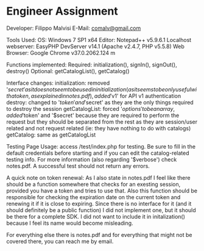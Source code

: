 Engineer Assignment
===================

Developer: Filippo Malvisi
E-Mail: comalv@gmail.com

Tools Used:
OS: Windows 7 SP1 x64
Editor: Notepad++ v5.9.6.1
Localhost webserver: EasyPHP DevServer v14.1 (Apache v2.4.7, PHP v5.5.8)
Web Browser: Google Chrome v37.0.2062.124 m

Functions implemented:
Required: initialization(), signIn(), signOut(), destroy()
Optional: getCatalogList(), getCatalog()

Interface changes:
initialization: removed '$secret' as it does not seem to be used in initialization (as it seems to be only useful with a token, as explained in notes.pdf), added '$v1' for API v1 authentication
destroy: changed to '$token' and '$secret' as they are the only things required to destroy the session
getCatalogList: forced '$options' to be an array, added '$token' and '$secret' because they are required to perform the request but they should be separated from the rest as they are session/user related and not request related (ie: they have nothing to do with catalogs)
getCatalog: same as getCatalogList


Testing Page Usage:
access /test/index.php for testing. Be sure to fill in the default credentials before starting and if you can edit the catalog-related testing info. For more information (also regarding '$verbose') check notes.pdf. A successful test should not return any errors.

A quick note on token renewal: As I also state in notes.pdf I feel like there should be a function somewhere that checks for an exesting session, provided you have a token and tries to use that. Also this function should be responsible for checking the expiration date on the current token and renewing it if it is close to expiring. Since there is no interface for it (and it should definitely be a public function) I did not implement one, but it should be there for a complete SDK. I did not want to include it in initalization() because I feel its name would become misleading.

For everything else there is notes.pdf and for everything that might not be covered there, you can reach me by email.
